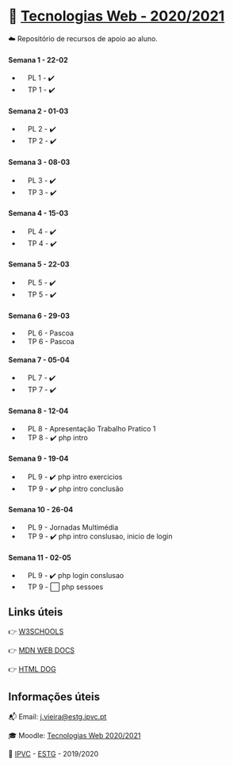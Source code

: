 # :open_file_folder: [Tecnologias Web - 2020/2021](https://elearning.ipvc.pt/ipvc2020/course/view.php?id=1626)

:cloud: Repositório de recursos de apoio ao aluno.

#### Semana 1 - 22-02

- &nbsp;&nbsp;&nbsp;&nbsp;PL 1 - :heavy_check_mark:
- &nbsp;&nbsp;&nbsp;&nbsp;TP 1 - :heavy_check_mark:

#### Semana 2 - 01-03

- &nbsp;&nbsp;&nbsp;&nbsp;PL 2 - :heavy_check_mark:
- &nbsp;&nbsp;&nbsp;&nbsp;TP 2 - :heavy_check_mark:

#### Semana 3 - 08-03

- &nbsp;&nbsp;&nbsp;&nbsp;PL 3 - :heavy_check_mark:
- &nbsp;&nbsp;&nbsp;&nbsp;TP 3 - :heavy_check_mark:

#### Semana 4 - 15-03

- &nbsp;&nbsp;&nbsp;&nbsp;PL 4 - :heavy_check_mark:
- &nbsp;&nbsp;&nbsp;&nbsp;TP 4 - :heavy_check_mark:

#### Semana 5 - 22-03

- &nbsp;&nbsp;&nbsp;&nbsp;PL 5 - :heavy_check_mark:
- &nbsp;&nbsp;&nbsp;&nbsp;TP 5 - :heavy_check_mark:

#### Semana 6 - 29-03

- &nbsp;&nbsp;&nbsp;&nbsp;PL 6 - Pascoa
- &nbsp;&nbsp;&nbsp;&nbsp;TP 6 - Pascoa

#### Semana 7 - 05-04

- &nbsp;&nbsp;&nbsp;&nbsp;PL 7 - :heavy_check_mark:
- &nbsp;&nbsp;&nbsp;&nbsp;TP 7 - :heavy_check_mark:

#### Semana 8 - 12-04

- &nbsp;&nbsp;&nbsp;&nbsp;PL 8 - Apresentação Trabalho Pratico 1
- &nbsp;&nbsp;&nbsp;&nbsp;TP 8 - :heavy_check_mark: php intro

#### Semana 9 - 19-04

- &nbsp;&nbsp;&nbsp;&nbsp;PL 9 - :heavy_check_mark: php intro exercicios
- &nbsp;&nbsp;&nbsp;&nbsp;TP 9 - :heavy_check_mark: php intro conclusão

#### Semana 10 - 26-04

- &nbsp;&nbsp;&nbsp;&nbsp;PL 9 - Jornadas Multimédia
- &nbsp;&nbsp;&nbsp;&nbsp;TP 9 - :heavy_check_mark: php intro conslusao, inicio de login

#### Semana 11 - 02-05

- &nbsp;&nbsp;&nbsp;&nbsp;PL 9 - :heavy_check_mark: php login conslusao
- &nbsp;&nbsp;&nbsp;&nbsp;TP 9 - :white_large_square: php sessoes

<!--
checked  :heavy_check_mark:
unchecked- :white_large_square:
-->

## Links úteis

:point_right: [W3SCHOOLS](https://www.w3schools.com/)

:point_right: [MDN WEB DOCS](https://developer.mozilla.org/en-US/)

:point_right: [HTML DOG](https://www.htmldog.com/)

## Informações úteis

:mailbox_with_mail: Email: j.vieira@estg.ipvc.pt

:mortar_board: Moodle: [Tecnologias Web 2020/2021](https://elearning.ipvc.pt/ipvc2020/course/view.php?id=1626)

:school: [IPVC](http://www.ipvc.pt/) - [ESTG](http://portal.ipvc.pt/portal/page/portal/estg) - 2019/2020
